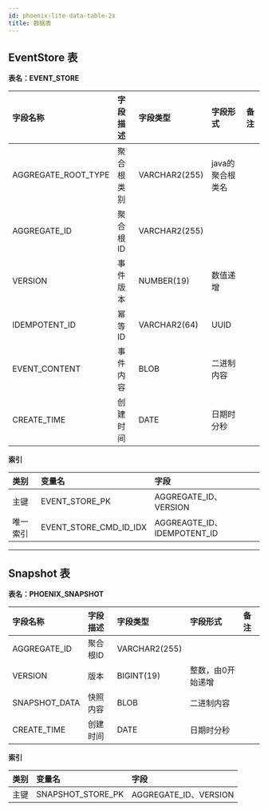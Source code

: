 ```yaml
---
id: phoenix-lite-data-table-2x
title: 数据表
---
```


## EventStore 表

**表名：EVENT_STORE**

| **字段名称**       | **字段描述**   | **字段类型**  | **字段形式**     | **备注** |
| :----------------- | :------------- | :------------ | :--------------- | :------- |
| AGGREGATE_ROOT_TYPE | 聚合根类别 | VARCHAR2(255) | java的聚合根类名 |          |
| AGGREGATE_ID       | 聚合根ID       | VARCHAR2(255) |                  |          |
| VERSION            | 事件版本       | NUMBER(19)    | 数值递增         |          |
| IDEMPOTENT_ID      | 幂等ID         | VARCHAR2(64)  | UUID             |          |
| EVENT_CONTENT      | 事件内容       | BLOB          | 二进制内容       |          |
| CREATE_TIME        | 创建时间       | DATE          | 日期时分秒       |          |

**索引**

| **类别** | **变量名**             | **字段**                    |
| :------- | :--------------------- | :-------------------------- |
| 主键     | EVENT_STORE_PK         | AGGREGATE_ID、VERSION       |
| 唯一索引 | EVENT_STORE_CMD_ID_IDX | AGGREAGTE_ID、IDEMPOTENT_ID |

---

## Snapshot 表

**表名：PHOENIX_SNAPSHOT**

| **字段名称**   | **字段描述** | **字段类型**  | **字段形式**     | **备注** |
| :------------- | :----------- | :------------ | :--------------- | :------- |
| AGGREGATE_ID   | 聚合根ID     | VARCHAR2(255) |  |  |
| VERSION        | 版本         | BIGINT(19)    | 整数，由0开始递增 |  |
| SNAPSHOT_DATA       | 快照内容     | BLOB          | 二进制内容       |          |
| CREATE_TIME    | 创建时间     | DATE          | 日期时分秒       |          |

**索引**

| **类别**         | **变量名**                  | **字段**              |
| :--------------- | :-------------------------- | :-------------------- |
| 主键             | SNAPSHOT_STORE_PK                 | AGGREGATE_ID、VERSION |
